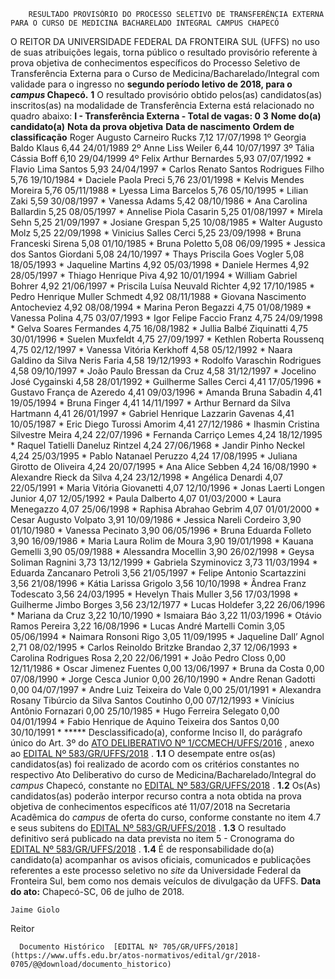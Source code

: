         RESULTADO PROVISÓRIO DO PROCESSO SELETIVO DE TRANSFERÊNCIA EXTERNA PARA O CURSO DE MEDICINA BACHARELADO INTEGRAL CAMPUS CHAPECÓ  

 O REITOR DA UNIVERSIDADE FEDERAL DA FRONTEIRA SUL (UFFS) no uso de suas atribuições legais, torna público o resultado provisório referente à prova objetiva de conhecimentos específicos do Processo Seletivo de Transferência Externa para o Curso de Medicina/Bacharelado/Integral com validade para o ingresso no **segundo período letivo de 2018, para o *campus* Chapecó.**    **1** O resultado provisório obtido pelos(as) candidatos(as) inscritos(as) na modalidade de Transferência Externa está relacionado no quadro abaixo: **I - Transferência Externa - Total de vagas: 0**  **3**      **Nome do(a) candidato(a)**    **Nota da prova objetiva**    **Data de nascimento**    **Ordem de classificação**      Roger Augusto Carneiro Rucks   7,12   17/07/1998   1º     Georgia Baldo Klaus   6,44   24/01/1989   2º     Anne Liss Weiler   6,44   10/07/1997   3º     Tália Cássia Boff   6,10   29/04/1999   4º     Felix Arthur Bernardes   5,93   07/07/1992   *     Flavio Lima Santos   5,93   24/04/1997   *     Carlos Renato Santos Rodrigues Filho   5,76   19/10/1984   *     Daciele Paola Preci   5,76   23/01/1998   *     Kelvis Mendes Moreira   5,76   05/11/1988   *     Lyessa Lima Barcelos   5,76   05/10/1995   *     Lilian Zaki   5,59   30/08/1997   *     Vanessa Adams   5,42   08/10/1986   *     Ana Carolina Ballardin   5,25   08/05/1997   *     Annelise Piola Casarin   5,25   01/08/1997   *     Mirela Sehn   5,25   21/09/1997   *     Josiane Grespan   5,25   10/08/1985   *     Walter Augusto Molz   5,25   22/09/1998   *     Vinicius Salles Cerci   5,25   23/09/1998   *     Bruna Franceski Sirena   5,08   01/10/1985   *     Bruna Poletto   5,08   06/09/1995   *     Jessica dos Santos Giordani   5,08   24/10/1997   *     Thays Priscila Goes Vogler   5,08   18/05/1993   *     Jaqueline Martins   4,92   05/03/1998   *     Daniele Hermes   4,92   28/05/1997   *     Thiago Henrique Piva   4,92   10/01/1994   *     William Gabriel Bohrer   4,92   21/06/1997   *     Priscila Luísa Neuvald Richter   4,92   17/10/1985   *     Pedro Henrique Muller Schmedt   4,92   08/11/1988   *     Giovana Nascimento Antocheviez   4,92   08/08/1994   *     Marina Peron Begazzi   4,75   01/08/1989   *     Vanessa Polina   4,75   03/07/1993   *     Igor Felipe Faccio Franz   4,75   24/09/1998   *     Gelva Soares Fermandes   4,75   16/08/1982   *     Jullia Balbé Ziquinatti   4,75   30/01/1996   *     Suelen Muxfeldt   4,75   27/09/1997   *     Kethlen Roberta Roussenq   4,75   02/12/1997   *     Vanessa Vitória Kerkhoff   4,58   05/12/1992   *     Naara Galdino da Silva Neris Faria   4,58   19/12/1993   *     Rodolfo Varaschin Rodrigues   4,58   09/10/1997   *     João Paulo Bressan da Cruz   4,58   31/12/1997   *     Jocelino José Cygainski   4,58   28/01/1992   *     Guilherme Salles Cerci   4,41   17/05/1996   *     Gustavo França de Azeredo   4,41   09/03/1996   *     Amanda Bruna Sabadin   4,41   19/05/1994   *     Bruna Finger   4,41   14/11/1997   *     Arthur Bernard da Silva Hartmann   4,41   26/01/1997   *     Gabriel Henrique Lazzarin Gavenas   4,41   10/05/1987   *     Eric Diego Turossi Amorim   4,41   27/12/1986   *     Ihasmin Cristina Silvestre Meira   4,24   22/07/1996   *     Fernanda Carriço Lemes   4,24   18/12/1995   *     Raquel Tatielli Daneluz Rintzel   4,24   27/06/1968   *     Jandir Pinho Neckel   4,24   25/03/1995   *     Pablo Natanael Peruzzo   4,24   17/08/1995   *     Juliana Girotto de Oliveira   4,24   20/07/1995   *     Ana Alice Sebben   4,24   16/08/1990   *     Alexandre Rieck da Silva   4,24   23/12/1998   *     Angélica Denardi   4,07   22/05/1991   *     Maria Vitória Giovanetti   4,07   12/10/1996   *     Jonas Laerti Longen Junior   4,07   12/05/1992   *     Paula Dalberto   4,07   01/03/2000   *     Laura Menegazzo   4,07   25/06/1998   *     Raphisa Abrahao Gebrim   4,07   01/01/2000   *     Cesar Augusto Volpato   3,91   10/09/1986   *     Jessica Nareli Cordeiro   3,90   01/10/1980   *     Vanessa Pecinato   3,90   06/05/1996   *     Bruna Eduarda Folleto   3,90   16/09/1986   *     Maria Laura Rolim de Moura   3,90   19/01/1998   *     Kauana Gemelli   3,90   05/09/1988   *     Alessandra Mocellin   3,90   26/02/1998   *     Geysa Soliman Ragnini   3,73   13/12/1999   *     Gabriela Szyminovicz   3,73   11/03/1994   *     Eduarda Zancanaro Petroli   3,56   21/05/1997   *     Felipe Antonio Scartazzini   3,56   21/08/1996   *     Kátia Larissa Grigolo   3,56   10/10/1998   *     Ândrea Franz Todescato   3,56   24/03/1995   *     Hevelyn Thais Muller   3,56   17/03/1998   *     Guilherme Jimbo Borges   3,56   23/12/1977   *     Lucas Holdefer   3,22   26/06/1996   *     Mariana da Cruz   3,22   10/10/1990   *     Ismaiara Báo   3,22   11/03/1996   *     Otávio Ramos Pereira   3,22   16/08/1996   *     Lucas André Martelli Comin   3,05   05/06/1994   *     Naimara Ronsoni Rigo   3,05   11/09/1995   *     Jaqueline Dall’ Agnol   2,71   08/02/1995   *     Carlos Reinoldo Britzke Brandao   2,37   12/06/1993   *     Carolina Rodrigues Rosa   2,20   22/06/1991   *     João Pedro Closs   0,00   12/11/1986   *     Oscar Jimenez Fuentes   0,00   13/06/1997   *     Bruna da Costa   0,00   07/08/1990   *     Jorge Cesca Junior   0,00   26/10/1990   *     Andre Renan Gadotti   0,00   04/07/1997   *     Andre Luiz Teixeira do Vale   0,00   25/01/1991   *     Alexandra Rosany Tibúrcio da Silva Santos Coutinho   0,00   07/12/1993   *     Vinícius Antônio Fornazari   0,00   25/10/1985   *     Hugo Ferreira Selegato   0,00   04/01/1994   *     Fabio Henrique de Aquino Teixeira dos Santos   0,00   30/10/1991   *     ***** Desclassificado(a), conforme Inciso II, do parágrafo único do Art. 3º do [ATO DELIBERATIVO Nº 1/CCMECH/UFFS/2016](https://www.uffs.edu.br/atos-normativos/ato-deliberativo/ccmech/2016-0001)  , anexo ao [EDITAL Nº 583/GR/UFFS/2018](https://www.uffs.edu.br/atos-normativos/edital/gr/2018-0583)  . **1.1** O desempate entre os(as) candidatos(as) foi realizado de acordo com os critérios constantes no respectivo Ato Deliberativo do curso de Medicina/Bacharelado/Integral do *campus* Chapecó, constante no [EDITAL Nº 583/GR/UFFS/2018](https://www.uffs.edu.br/atos-normativos/edital/gr/2018-0583)  . **1.2** Os(As) candidatos(as) poderão interpor recurso contra a nota obtida na prova objetiva de conhecimentos específicos até 11/07/2018 na Secretaria Acadêmica do *campus* de oferta do curso, conforme constante no item 4.7 e seus subitens do [EDITAL Nº 583/GR/UFFS/2018](https://www.uffs.edu.br/atos-normativos/edital/gr/2018-0583)  . **1.3** O resultado definitivo será publicado na data prevista no item 5 - Cronograma do [EDITAL Nº 583/GR/UFFS/2018](https://www.uffs.edu.br/atos-normativos/edital/gr/2018-0583)  . **1.4** É de responsabilidade do(a) candidato(a) acompanhar os avisos oficiais, comunicados e publicações referentes a este processo seletivo no *site* da Universidade Federal da Fronteira Sul, bem como nos demais veículos de divulgação da UFFS.      **Data do ato:** Chapecó-SC, 06 de julho de 2018.   
 

    Jaime Giolo   
 Reitor 

      Documento Histórico  [EDITAL Nº 705/GR/UFFS/2018](https://www.uffs.edu.br/atos-normativos/edital/gr/2018-0705/@@download/documento_historico)     
      